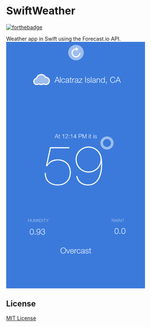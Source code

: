 SwiftWeather
============
[![forthebadge](http://forthebadge.com/badges/built-with-love.svg)](http://forthebadge.com)

Weather app in Swift using the Forecast.io API.
<img src="https://raw.githubusercontent.com/xasos/SwiftWeather/master/Screenshots/app_page.png?token=AF8kkDk4_jMnFBmoElu_r3hTtG3WrZ8uks5UjdjKwA%3D%3D" align="middle" height="667" width="375">


## License
[MIT License](LICENSE)
